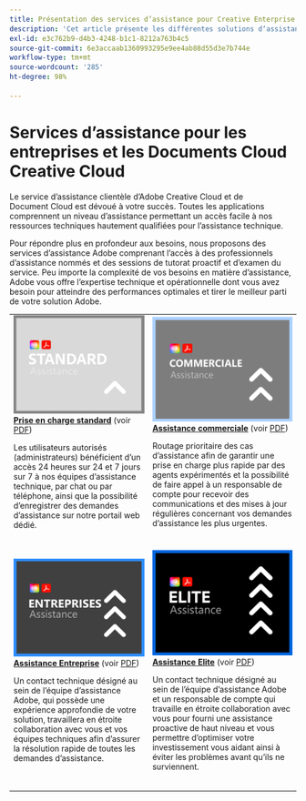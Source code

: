 ```yaml
---
title: Présentation des services d’assistance pour Creative Enterprise et Document Cloud
description: 'Cet article présente les différentes solutions dʼassistance clientèle disponibles pour Adobe Creative Cloud et Document Cloud. Ces solutions sont les suivantes : Standard, Business, Enterprise et Elite.'
exl-id: e3c762b9-d4b3-4248-b1c1-8212a763b4c5
source-git-commit: 6e3accaab1360993295e9ee4ab88d55d3e7b744e
workflow-type: tm+mt
source-wordcount: '285'
ht-degree: 98%

---
```


# Services d’assistance pour les entreprises et les Documents Cloud Creative Cloud

Le service dʼassistance clientèle dʼAdobe Creative Cloud et de Document Cloud est dévoué à votre succès. Toutes les applications comprennent un niveau d’assistance permettant un accès facile à nos ressources techniques hautement qualifiées pour l’assistance technique.

Pour répondre plus en profondeur aux besoins, nous proposons des services d’assistance Adobe comprenant l’accès à des professionnels d’assistance nommés et des sessions de tutorat proactif et d’examen du service. Peu importe la complexité de vos besoins en matière d’assistance, Adobe vous offre l’expertise technique et opérationnelle dont vous avez besoin pour atteindre des performances optimales et tirer le meilleur parti de votre solution Adobe.

<table style="table-layout:fixed">
<tr>
  <td>
    <a href="dme-standard.md">
    <img alt="Standard" src="assets/STANDARDSupportThumbnailCC.png"/>
    </a>
    <div>
    <a href="dme-standard.md"><strong>Prise en charge standard</strong></a> (voir <a href="assets/DMeStandardSupportDatasheet_2022.pdf" target="_blank">PDF</a>)
    </div>
    <p>Les utilisateurs autorisés (administrateurs) bénéficient dʼun accès 24 heures sur 24 et 7 jours sur 7 à nos équipes d’assistance technique, par chat ou par téléphone, ainsi que la possibilité dʼenregistrer des demandes d’assistance sur notre portail web dédié. </p>
    <br>
  </td>
  <td>
    <a href="dme-business.md">
      <img alt="Commerciale" src="assets/BusinessSupportThumbnailCC.png">
    </a>
    <div>
    <a href="dme-business.md"><strong>Assistance commerciale</strong></a> (voir <a href="assets/DMeBusinessSupportDatasheet_2022.pdf" target="_blank">PDF</a>)
    </div>
    <p>Routage prioritaire des cas d’assistance afin de garantir une prise en charge plus rapide par des agents expérimentés et la possibilité de faire appel à un responsable de compte pour recevoir des communications et des mises à jour régulières concernant vos demandes d’assistance les plus urgentes.</p>
    <br>
  </td>
</tr>
<tr>
  <td>
    <a href="dme-enterprise.md">
    <img alt="Entreprise" src="assets/EnterpriseSupportThumbnailxx.png"/>
    </a>
    <div>
    <a href="dme-enterprise.md"><strong>Assistance Entreprise</strong></a> (voir <a href="assets/DMeEnterpriseSupportDatasheet_2022.pdf" target="_blank">PDF</a>)
    </div>
    <p>Un contact technique désigné au sein de l’équipe d’assistance Adobe, qui possède une expérience approfondie de votre solution, travaillera en étroite collaboration avec vous et vos équipes techniques afin d’assurer la résolution rapide de toutes les demandes d’assistance.</p>
    <br>
  </td>
  <td>
    <a href="dme-elite.md">
      <img alt="Elite" src="assets/EliteSupportThumbnailcc.png">
    </a>
    <div>
    <a href="dme-elite.md"><strong>Assistance Elite</strong></a> (voir <a href="assets/DMeEliteSupportDatasheet_2022.pdf" target="_blank">PDF</a>)
    </div>
    <p>Un contact technique désigné au sein de l’équipe d’assistance Adobe et un responsable de compte qui travaille en étroite collaboration avec vous pour fourni une assistance proactive de haut niveau et vous permettre dʼoptimiser votre investissement vous aidant ainsi à éviter les problèmes avant quʼils ne surviennent.</p>
    <br>
  </td>
</tr>
</table>

